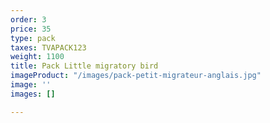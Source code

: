 ```yaml
---
order: 3
price: 35
type: pack
taxes: TVAPACK123
weight: 1100
title: Pack Little migratory bird
imageProduct: "/images/pack-petit-migrateur-anglais.jpg"
image: ''
images: []

---
```

